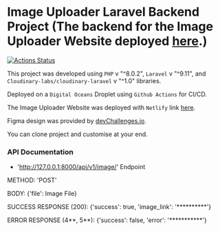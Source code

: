 # Image Uploader Laravel Backend Project (The backend for the Image Uploader Website deployed [here](https://imageuploader-adeoluwa.netlify.app/).)

[![Actions Status](https://github.com/JUGG097/Dev-Challenges-ImageUploader-Laravel-BE/workflows/Test_Deploy/badge.svg)](https://github.com/JUGG097/Dev-Challenges-ImageUploader-Laravel-BE/actions)

This project was developed using `PHP` v "^8.0.2", `Laravel` v "^9.11", and `Cloudinary-labs/cloudinary-laravel` v "^1.0" libraries.

Deployed on a `Digital Oceans` Droplet using `Github Actions` for CI/CD.

The Image Uploader Website was deployed with `Netlify` link [here](https://imageuploader-adeoluwa.netlify.app/).

Figma design was provided by [devChallenges.io](https://devchallenges.io/).

You can clone project and customise at your end.

### API Documentation

- 'http://127.0.0.1:8000/api/v1/image/' Endpoint

METHOD: 'POST'

BODY: {'file': Image File}

SUCCESS RESPONSE (200): {'success': true, 'image_link': '**********'}

ERROR RESPONSE (4**, 5**): {'success': false, 'error': '***********'}





